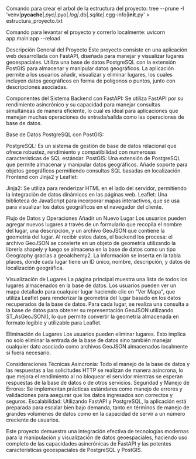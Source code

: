 Comando para crear el arbol de la estructura del proyecto:
tree --prune -I 'venv|__pycache__|*.pyc|*.pyo|*.log|*.db|*.sqlite|*.egg-info|__init__.py' > estructura_proyecto.txt


Comando para levantar el proyecto y correrlo localmente:
uvicorn app.main:app --reload

Descripción General del Proyecto
Este proyecto consiste en una aplicación web desarrollada con FastAPI, diseñada para manejar y visualizar lugares geoespaciales. Utiliza una base de datos PostgreSQL con la extensión PostGIS para almacenar y manipular datos geográficos. La aplicación permite a los usuarios añadir, visualizar y eliminar lugares, los cuales incluyen datos geográficos en forma de polígonos o puntos, junto con descripciones asociadas.

Componentes del Sistema
Backend con FastAPI: Se utiliza FastAPI por su rendimiento asincrónico y su capacidad para manejar consultas simultáneas de manera eficiente, lo cual es ideal para aplicaciones que manejan muchas operaciones de entrada/salida como las operaciones de base de datos.

Base de Datos PostgreSQL con PostGIS:

PostgreSQL: Es un sistema de gestión de base de datos relacional que ofrece robustez, rendimiento y compatibilidad con numerosas características de SQL estándar.
PostGIS: Una extensión de PostgreSQL que permite almacenar y manipular datos geográficos. Añade soporte para objetos geográficos permitiendo consultas SQL basadas en localización.
Frontend con Jinja2 y Leaflet:

Jinja2: Se utiliza para renderizar HTML en el lado del servidor, permitiendo la integración de datos dinámicos en las páginas web.
Leaflet: Una biblioteca de JavaScript para incorporar mapas interactivos, que se usa para visualizar los datos geográficos en el navegador del cliente.

Flujo de Datos y Operaciones
Añadir un Nuevo Lugar
Los usuarios pueden agregar nuevos lugares a través de un formulario que recopila el nombre del lugar, una descripción, y un archivo GeoJSON que contiene la geometría del lugar.
Al recibir estos datos, el backend los procesa: el archivo GeoJSON se convierte en un objeto de geometría utilizando la librería shapely y luego se almacena en la base de datos como un tipo Geography gracias a geoalchemy2.
La información se inserta en la tabla places, donde cada lugar tiene un ID único, nombre, descripción, y datos de localización geográfica.

Visualización de Lugares
La página principal muestra una lista de todos los lugares almacenados en la base de datos.
Los usuarios pueden ver un mapa detallado para cualquier lugar haciendo clic en "Ver Mapa", que utiliza Leaflet para renderizar la geometría del lugar basado en los datos recuperados de la base de datos.
Para cada lugar, se realiza una consulta a la base de datos para obtener su representación GeoJSON utilizando ST_AsGeoJSON(), lo que permite convertir la geometría almacenada en formato legible y utilizable para Leaflet.

Eliminación de Lugares
Los usuarios pueden eliminar lugares. Esto implica no solo eliminar la entrada de la base de datos sino también manejar cualquier dato asociado como archivos GeoJSON almacenados localmente si fuera necesario.

Consideraciones Técnicas
Asincronía: Todo el manejo de la base de datos y las respuestas a las solicitudes HTTP se realizan de manera asíncrona, lo que mejora el rendimiento al no bloquear el servidor mientras se esperan respuestas de la base de datos o de otros servicios.
Seguridad y Manejo de Errores: Se implementan prácticas estándares como manejo de errores y validaciones para asegurar que los datos ingresados son correctos y seguros.
Escalabilidad: Utilizando FastAPI y PostgreSQL, la aplicación está preparada para escalar bien bajo demanda, tanto en términos de manejo de grandes volúmenes de datos como en la capacidad de servir a un número creciente de usuarios.

Este proyecto demuestra una integración efectiva de tecnologías modernas para la manipulación y visualización de datos geoespaciales, haciendo uso completo de las capacidades asincrónicas de FastAPI y las potentes características geoespaciales de PostgreSQL y PostGIS.